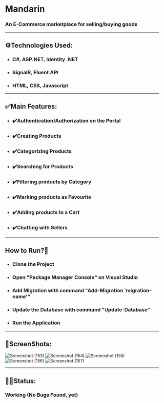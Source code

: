 # Mandarin

### An E-Commerce marketplace for selling/buying goods

***
## ⚙️Technologies Used:
* ### C#, ASP.NET, Identity .NET
* ### SignalR, Fluent API
* ### HTML, CSS, Javascript

***
## ✅Main Features:
* ### ✔️Authentication/Authorization on the Portal
* ### ✔️Creating Products
* ### ✔️Categorizing Products
* ### ✔️Searching for Products
* ### ✔️Filtering products by Category 
* ### ✔️Marking products as Favourite
* ### ✔️Adding products to a Cart
* ### ✔️Chatting with Sellers

***
## How to Run?🤔
* ### Clone the Project
* ### Open "Package Manager Console" on Visual Studio
* ### Add Migration with command "Add-Migration 'migration-name'"
* ### Update the Database with command "Update-Database"
* ### Run the Application

***
## 📸ScreenShots:
![Screenshot (153)](https://github.com/JavaTheCoder/Mandarin/assets/91730067/4d889348-05e2-49c3-a6a3-f33802e9de2d)
![Screenshot (154)](https://github.com/JavaTheCoder/Mandarin/assets/91730067/349e1015-033a-4f4e-ab45-908095611b7c)
![Screenshot (155)](https://github.com/JavaTheCoder/Mandarin/assets/91730067/19bc75d0-635a-4b2d-906c-1fd4b2845365)
![Screenshot (156)](https://github.com/JavaTheCoder/Mandarin/assets/91730067/bbf91146-7beb-43ae-b0cb-04b15c762e22)
![Screenshot (157)](https://github.com/JavaTheCoder/Mandarin/assets/91730067/603126e2-c1d5-43aa-9006-7ba2e2d543b2)

***
## 🧑‍💻Status:
### Working (No Bugs Found, yet)

